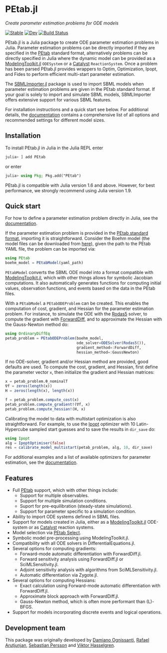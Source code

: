 # PEtab.jl
*Create parameter estimation problems for ODE models*

[![Stable](https://img.shields.io/badge/docs-stable-blue.svg)](https://sebapersson.github.io/PEtab.jl/stable/)
[![Dev](https://img.shields.io/badge/docs-dev-blue.svg)](https://sebapersson.github.io/PEtab.jl/dev/)
[![Build Status](https://github.com/sebapersson/PEtab.jl/actions/workflows/CI.yml/badge.svg?branch=main)](https://github.com/sebapersson/PEtab.jl/actions/workflows/CI.yml?query=branch%3Amain)

PEtab.jl is a Julia package to create ODE parameter estimation problems in Julia. Parameter estimation problems can be directly imported if they are specified in the [PEtab](https://petab.readthedocs.io/en/latest/) standard format, alternatively problems can be directly specified in Julia where the dynamic model can be provided as a [ModelingToolkit.jl](https://github.com/SciML/ModelingToolkit.jl) `ODESystem` or a [Catalyst](https://github.com/SciML/Catalyst.jl) `ReactionSystem`. Once a problem has been parsed PEtab.jl provides wrappers to Optim, Optimization, Ipopt, and Fides to perform efficient multi-start parameter estimation.

The [SBMLImporter.jl](https://github.com/sebapersson/SBMLImporter.jl) package is used to import SBML models when parameter estimation problems are given in the PEtab standard format. If your goal is solely to import and simulate SBML models, SBMLImporter offers extensive support for various SBML features.

For installation instructions and a quick start see below. For additional details, the [documentation](https://sebapersson.github.io/PEtab.jl/stable/) contains a comprehensive list of all options and recommended settings for different model sizes.

## Installation

To install PEtab.jl in Julia in the Julia REPL enter

```julia
julia> ] add PEtab
```

or enter

```julia
julia> using Pkg; Pkg.add("PEtab")
```

PEtab.jl is compatible with Julia version 1.6 and above. However, for best performance, we strongly recommend using Julia version 1.9.

## Quick start

For how to define a parameter estimation problem directly in Julia, see the [documentation](https://sebapersson.github.io/PEtab.jl/stable/Define_in_julia/).

If the parameter estimation problem is provided in the [PEtab standard format](https://petab.readthedocs.io/en/latest/), importing it is straightforward. Consider the Boehm model (the model files can be downloaded from [here](https://github.com/Benchmarking-Initiative/Benchmark-Models-PEtab/tree/master/Benchmark-Models/Boehm_JProteomeRes2014)), given the path to the PEtab YAML file, the problem can be imported via:

```julia
using PEtab
boehm_model = PEtabModel(yaml_path)
```

`PEtabModel` converts the SBML ODE model into a format compatible with [ModelingToolkit.jl](https://github.com/SciML/ModelingToolkit.jl), which with other things allows for symbolic Jacobian computations. It also automatically generates functions for computing initial values, observation functions, and events based on the data in the PEtab files.

With a `PEtabModel` a `PEtabODEProblem` can be created. This enables the computation of cost, gradient, and Hessian for the parameter estimation problem. For instance, to simulate the ODE with the [Rodas5](https://docs.sciml.ai/DiffEqDocs/stable/solvers/ode_solve/) solver, to compute the gradient with [ForwardDiff](https://github.com/JuliaDiff/ForwardDiff.jl), and to approximate the Hessian with the Gauss-Newton method do:

```julia
using OrdinaryDiffEq
petab_problem = PEtabODEProblem(boehm_model,
                                ode_solver=ODESolver(Rodas5()),
                                gradient_method=:ForwardDiff,
                                hessian_method=:GaussNewton)
```

If no ODE-solver, gradient and/or Hessian method are provided, good defaults are used. To compute the cost, gradient, and Hessian, first define the parameter vector `x`, then initialize the gradient and Hessian matrices:

```julia
x = petab_problem.θ_nominalT
∇f = zeros(length(x))
H = zeros(length(x), length(x))

f = petab_problem.compute_cost(x)
petab_problem.compute_gradient!(∇f, x)
petab_problem.compute_hessian!(H, x)
```

Calibrating the model to data with multistart optimization is also straightforward. For example, to use the [Ipopt](https://github.com/jump-dev/Ipopt.jl) optimizer with 10 Latin-Hypercube sampled start guesses and to save the results in `dir_save` do:

```julia
using Ipopt
alg = IpoptOptimiser(false)
res = calibrate_model_multistart(petab_problem, alg, 10, dir_save)
```

For additional examples and a list of available optimizers for parameter estimation, see the [documentation](https://sebapersson.github.io/PEtab.jl/stable/).

## Features

* Full [PEtab](https://github.com/PEtab-dev/PEtab) support, which with other things include:
    * Support for multiple observables.
    * Support for multiple simulation conditions.
    * Suport for pre-equilibration (steady-state simulations).
    * Support for parameter specific to a simulation condition.
* Ability to import ODE systems defined in SBML files.
* Support for models created in Julia, either as a [ModelingToolkit.jl](https://github.com/SciML/ModelingToolkit.jl) ODE-system or as [Catalyst](https://github.com/SciML/Catalyst.jl) reaction systems.
* Model selection via [PEtab Select](https://github.com/PEtab-dev/petab_select).
* Symbolic model pre-processing using ModelingToolkit.jl.
* Compatibility with all ODE solvers in DifferentialEquations.jl.
* Several options for computing gradients:
    * Forward-mode automatic differentiation with ForwardDiff.jl.
    * Forward sensitivity analysis using ForwardDiff.jl or SciMLSensitivity.jl.
    * Adjoint sensitivity analysis with algorithms from SciMLSensitivity.jl.
    * Automatic differentiation via Zygote.jl.
* Several options for computing Hessians:
    * Exact calculation using Forward-mode automatic differentiation with ForwardDiff.jl.
    * Approximate block approach with ForwardDiff.jl.
    * Gauss-Newton method, which is often more performant than (L)-BFGS.
* Support for models incorporating discrete events and logical operations.

## Development team

This package was originally developed by [Damiano Ognissanti](https://github.com/damianoognissanti), [Rafael Arutjunjan](https://github.com/RafaelArutjunjan), [Sebastian Persson](https://github.com/sebapersson) and [Viktor Hasselgren](https://github.com/CleonII).
